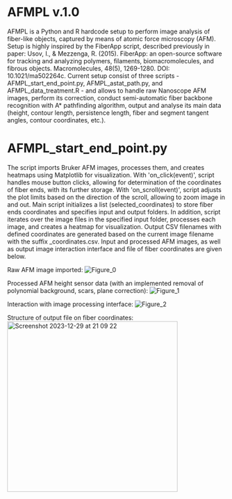 # AFMPL v.1.0

AFMPL is a Python and R hardcode setup to perform image analysis of fiber-like objects, captured by means of atomic force microscopy (AFM). Setup is highly inspired by the FiberApp script, described previously in paper: 
Usov, I., & Mezzenga, R. (2015). FiberApp: an open-source software for tracking and analyzing polymers, filaments, biomacromolecules, and fibrous objects. Macromolecules, 48(5), 1269-1280. DOI: 10.1021/ma502264c.
Current setup consist of three scripts - AFMPL_start_end_point.py, AFMPL_astat_path.py, and AFMPL_data_treatment.R - and allows to handle raw Nanoscope AFM images, perform its correction, conduct semi-automatic fiber backbone recognition with A* pathfinding algorithm, output and analyse its main data (height, contour length, persistence length, fiber and segment tangent angles, contour coordinates, etc.).

# AFMPL_start_end_point.py

The script imports Bruker AFM images, processes them, and creates heatmaps using Matplotlib for visualization. With 'on_click(event)', script
handles mouse button clicks, allowing for determination of the coordinates of fiber ends, with its further storage. With 'on_scroll(event)', script adjusts the plot limits based on the direction of the scroll, allowing to zoom image in and out. Main script initializes a list (selected_coordinates) to store fiber ends coordinates and specifies input and output folders. In addition, script iterates over the image files in the specified input folder, processes each image, and creates a heatmap for visualization. Output CSV filenames with defined coordinates are generated based on the current image filename with the suffix _coordinates.csv. Input and processed AFM images, as well as output image interaction interface and file of fiber coordinates are given below.

Raw AFM image imported: 
![Figure_0](https://github.com/vchibrikov/AFMPL/assets/98614057/3830dba3-9d2c-4f05-b6b1-fc36164c2762)

Processed AFM height sensor data (with an implemented removal of polynomial background, scars, plane correction):
![Figure_1](https://github.com/vchibrikov/AFMPL/assets/98614057/a577aee2-0a72-4118-9753-8e0a0511e4fe)

Interaction with image processing interface:
![Figure_2](https://github.com/vchibrikov/AFMPL/assets/98614057/5ce425fd-e7b1-4acd-856e-1db51d724afa)

Structure of output file on fiber coordinates:
<img width="392" alt="Screenshot 2023-12-29 at 21 09 22" src="https://github.com/vchibrikov/AFMPL/assets/98614057/8e30dd71-ff3a-4919-adab-444ed4445129">

